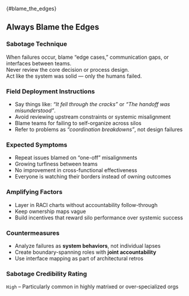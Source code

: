 {#blame_the_edges}
## Always Blame the Edges

### Sabotage Technique
When failures occur, blame “edge cases,” communication gaps, or interfaces between teams.  
Never review the core decision or process design.  
Act like the system was solid — only the humans failed.

###  Field Deployment Instructions
- Say things like: *“It fell through the cracks”* or *“The handoff was misunderstood”*.
- Avoid reviewing upstream constraints or systemic misalignment
- Blame teams for failing to self-organize across silos
- Refer to problems as *“coordination breakdowns”*, not design failures

### Expected Symptoms
- Repeat issues blamed on “one-off” misalignments
- Growing turfiness between teams
- No improvement in cross-functional effectiveness
- Everyone is watching their borders instead of owning outcomes

### Amplifying Factors
- Layer in RACI charts without accountability follow-through
- Keep ownership maps vague
- Build incentives that reward silo performance over systemic success

### Countermeasures
- Analyze failures as **system behaviors**, not individual lapses
- Create boundary-spanning roles with **joint accountability**
- Use interface mapping as part of architectural retros

### Sabotage Credibility Rating
`High` – Particularly common in highly matrixed or over-specialized orgs
